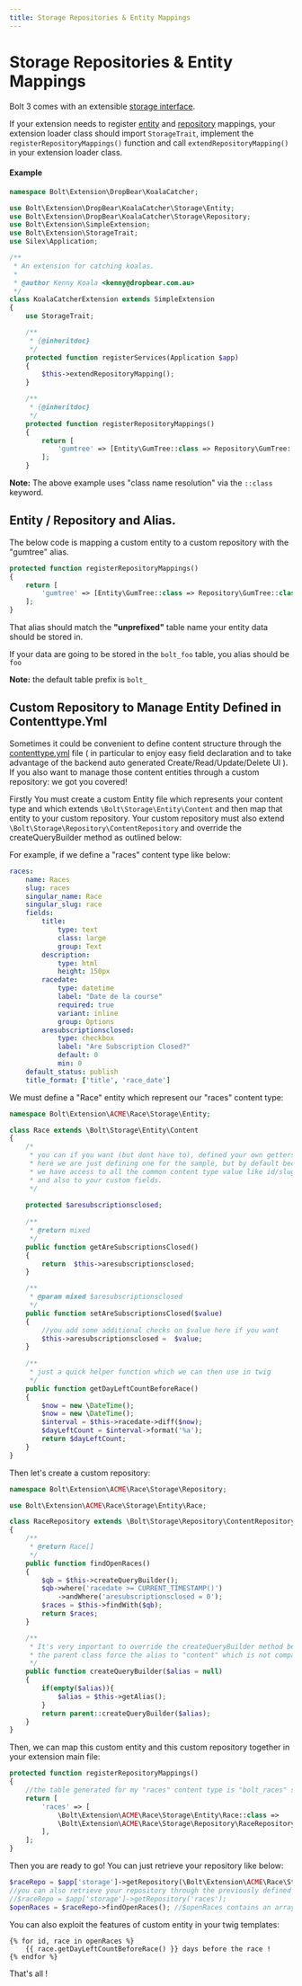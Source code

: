 ```yaml
---
title: Storage Repositories & Entity Mappings
---
```

Storage Repositories & Entity Mappings
======================================

Bolt 3 comes with an extensible [storage interface](../storage/introduction). 

If your extension needs to register [entity](../storage/entities) 
and [repository](../storage/repositories) mappings, 
your extension loader class should import `StorageTrait`, implement the 
`registerRepositoryMappings()` function and call `extendRepositoryMapping()` in 
your extension loader class.

#### Example

```php
namespace Bolt\Extension\DropBear\KoalaCatcher;

use Bolt\Extension\DropBear\KoalaCatcher\Storage\Entity;
use Bolt\Extension\DropBear\KoalaCatcher\Storage\Repository;
use Bolt\Extension\SimpleExtension;
use Bolt\Extension\StorageTrait;
use Silex\Application;

/**
 * An extension for catching koalas.
 *
 * @author Kenny Koala <kenny@dropbear.com.au>
 */
class KoalaCatcherExtension extends SimpleExtension
{
    use StorageTrait;

    /**
     * {@inheritdoc}
     */
    protected function registerServices(Application $app)
    {
        $this->extendRepositoryMapping();
    }

    /**
     * {@inheritdoc}
     */
    protected function registerRepositoryMappings()
    {
        return [
            'gumtree' => [Entity\GumTree::class => Repository\GumTree::class],
        ];
    }
```

**Note:** The above example uses "class name resolution" via the `::class` keyword.


Entity / Repository and Alias.
-----------------------------

The below code is mapping a custom entity to a custom repository with the "gumtree" alias.
```php
protected function registerRepositoryMappings()
{
    return [
        'gumtree' => [Entity\GumTree::class => Repository\GumTree::class],
    ];
}
```
That alias should match the **"unprefixed"** table name your entity data should be stored in. 

If your data are going to be stored in the `bolt_foo` table, you alias should be `foo`

**Note:** the default table prefix is `bolt_`

Custom Repository to Manage Entity Defined in Contenttype.Yml
-------------------------------------------------------------
Sometimes it could be convenient to define content structure through the [contenttype.yml](../../contenttypes/intro)  file ( in particular to enjoy easy field declaration and to take advantage of the backend auto generated Create/Read/Update/Delete  UI ). If you also want to manage those content entities through a custom repository: we got you covered!

Firstly You must create a custom Entity file which represents your content type and which extends `\Bolt\Storage\Entity\Content` and then map that entity to your custom repository. Your custom repository must also extend `\Bolt\Storage\Repository\ContentRepository` and override the createQueryBuilder method as outlined below:

For example, if we define a "races" content type like below:

```yml
races:
    name: Races
    slug: races
    singular_name: Race
    singular_slug: race
    fields:
        title:
            type: text
            class: large
            group: Text
        description:
            type: html
            height: 150px
        racedate:
            type: datetime
            label: "Date de la course"
            required: true
            variant: inline
            group: Options
        aresubscriptionsclosed:
            type: checkbox
            label: "Are Subscription Closed?"
            default: 0
            min: 0
    default_status: publish
    title_format: ['title', 'race_date']
```

We must define a "Race" entity which represent our "races" content type: 

```php
namespace Bolt\Extension\ACME\Race\Storage\Entity;

class Race extends \Bolt\Storage\Entity\Content
{
    /*
     * you can if you want (but dont have to), defined your own getters & setters 
     * here we are just defining one for the sample, but by default because we inherit the Bolt Content class, 
     * we have access to all the common content type value like id/slug/datecreated/relation/taxonomy etc..
     * and also to your custom fields.
     */
 
    protected $aresubscriptionsclosed;
 
    /**
     * @return mixed
     */
    public function getAreSubscriptionsClosed()
    {
        return  $this->aresubscriptionsclosed;
    }

    /**
     * @param mixed $aresubscriptionsclosed
     */
    public function setAreSubscriptionsClosed($value)
    {
        //you add some additional checks on $value here if you want
        $this->aresubscriptionsclosed =  $value;
    }
    
    /**
     * just a quick helper function which we can then use in twig
     */
    public function getDayLeftCountBeforeRace()
    {
        $now = new \DateTime();
        $now = new \DateTime();
        $interval = $this->racedate->diff($now);
        $dayLeftCount = $interval->format('%a');
        return $dayLeftCount;
    }
}
```

Then let's create a custom repository: 

```php
namespace Bolt\Extension\ACME\Race\Storage\Repository;

use Bolt\Extension\ACME\Race\Storage\Entity\Race;

class RaceRepository extends \Bolt\Storage\Repository\ContentRepository
{
    /**
     * @return Race[]
     */
    public function findOpenRaces()
    {
        $qb = $this->createQueryBuilder();
        $qb->where('racedate >= CURRENT_TIMESTAMP()')
            ->andWhere('aresubscriptionsclosed = 0');
        $races = $this->findWith($qb);
        return $races;
    }

    /**
     * It's very important to override the createQueryBuilder method because 
     * the parent class force the alias to "content" which is not compatible with our custom entity
     */
    public function createQueryBuilder($alias = null)
    {
        if(empty($alias)){
            $alias = $this->getAlias();
        }
        return parent::createQueryBuilder($alias);
    }
}
```

Then, we can map this custom entity and this custom repository together in your extension main file: 

```php
protected function registerRepositoryMappings()
{
    //the table generated for my "races" content type is "bolt_races" so the unprefixed name is simply "races"
    return [
        'races' => [
            \Bolt\Extension\ACME\Race\Storage\Entity\Race::class => 
            \Bolt\Extension\ACME\Race\Storage\Repository\RaceRepository::class
        ],
    ];
}
```

Then you are ready to go! You can just retrieve your repository like below: 
```php
$raceRepo = $app['storage']->getRepository(\Bolt\Extension\ACME\Race\Storage\Entity\Race::class);
//you can also retrieve your repository through the previously defined alias : 
//$raceRepo = $app['storage']->getRepository('races');
$openRaces = $raceRepo->findOpenRaces(); //$openRaces contains an array of Race Entities
```

You can also exploit the features of custom entity in your twig templates:
```twig
{% for id, race in openRaces %}
    {{ race.getDayLeftCountBeforeRace() }} days before the race !
{% endfor %}
```

That's all !

